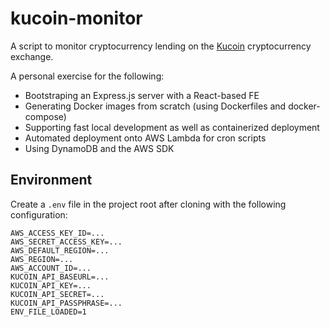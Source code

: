 # kucoin-monitor

A script to monitor cryptocurrency lending on the [Kucoin](https://kucoin.com/) cryptocurrency exchange.

A personal exercise for the following:

- Bootstraping an Express.js server with a React-based FE
- Generating Docker images from scratch (using Dockerfiles and docker-compose)
- Supporting fast local development as well as containerized deployment
- Automated deployment onto AWS Lambda for cron scripts
- Using DynamoDB and the AWS SDK


## Environment

Create a `.env` file in the project root after cloning with the following configuration:

```
AWS_ACCESS_KEY_ID=...
AWS_SECRET_ACCESS_KEY=...
AWS_DEFAULT_REGION=...
AWS_REGION=...
AWS_ACCOUNT_ID=...
KUCOIN_API_BASEURL=...
KUCOIN_API_KEY=...
KUCOIN_API_SECRET=...
KUCOIN_API_PASSPHRASE=...
ENV_FILE_LOADED=1

```
